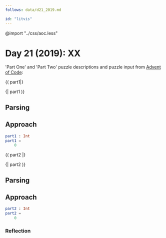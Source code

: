 ```yaml
---
follows: data/d21_2019.md

id: "litvis"
---
```


@import "../css/aoc.less"

# Day 21 (2019): XX

'Part One' and 'Part Two' puzzle descriptions and puzzle input from [Advent of Code](https://adventofcode.com/2019/day/21):

{( part1|}

{| part1 )}

## Parsing

## Approach

```elm {l r}
part1 : Int
part1 =
    0
```

{( part2 |}

{| part2 )}

## Parsing

## Approach

```elm {l r}
part2 : Int
part2 =
    0
```

### Reflection
